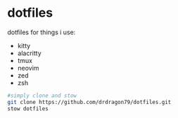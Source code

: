# dotfiles
dotfiles for things i use:
- kitty
- alacritty
- tmux
- neovim
- zed
- zsh

```bash
#simply clone and stow
git clone https://github.com/drdragon79/dotfiles.git
stow dotfiles
```
